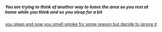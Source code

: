 ##### You are trying to think of another way to leave the area so you rest at home while you think and so you sleep for a bit
[you sleep and now you smell smoke for some reason but decide to ignore it](firehouse.md)